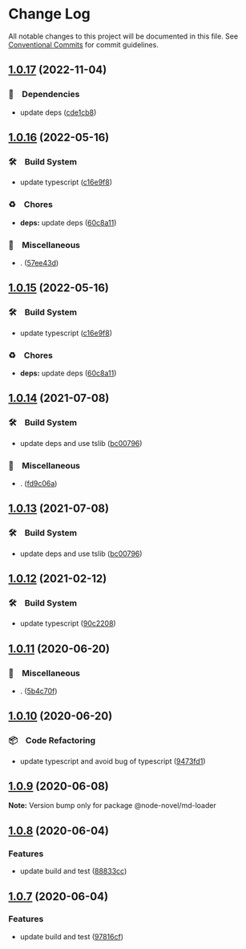 # Change Log

All notable changes to this project will be documented in this file.
See [Conventional Commits](https://conventionalcommits.org) for commit guidelines.

## [1.0.17](https://github.com/bluelovers/ws-node-novel/compare/@node-novel/md-loader@1.0.16...@node-novel/md-loader@1.0.17) (2022-11-04)



### 📌　Dependencies

* update deps ([cde1cb8](https://github.com/bluelovers/ws-node-novel/commit/cde1cb8cc36615d5a71b88cca9121d6219746811))



## [1.0.16](https://github.com/bluelovers/ws-node-novel/compare/@node-novel/md-loader@1.0.14...@node-novel/md-loader@1.0.16) (2022-05-16)


### 🛠　Build System

* update typescript ([c16e9f8](https://github.com/bluelovers/ws-node-novel/commit/c16e9f83eb0ba558175485120a2e9334f80bcbd3))


### ♻️　Chores

* **deps:** update deps ([60c8a11](https://github.com/bluelovers/ws-node-novel/commit/60c8a119f095ed04a4c28dcd1774e4e8f0970970))


### 🔖　Miscellaneous

* . ([57ee43d](https://github.com/bluelovers/ws-node-novel/commit/57ee43d121d63feb6ec6588641bebc7343a18342))





## [1.0.15](https://github.com/bluelovers/ws-node-novel/compare/@node-novel/md-loader@1.0.14...@node-novel/md-loader@1.0.15) (2022-05-16)


### 🛠　Build System

* update typescript ([c16e9f8](https://github.com/bluelovers/ws-node-novel/commit/c16e9f83eb0ba558175485120a2e9334f80bcbd3))


### ♻️　Chores

* **deps:** update deps ([60c8a11](https://github.com/bluelovers/ws-node-novel/commit/60c8a119f095ed04a4c28dcd1774e4e8f0970970))





## [1.0.14](https://github.com/bluelovers/ws-node-novel/compare/@node-novel/md-loader@1.0.12...@node-novel/md-loader@1.0.14) (2021-07-08)


### 🛠　Build System

* update deps and use tslib ([bc00796](https://github.com/bluelovers/ws-node-novel/commit/bc007968e0dde703a1b4e79d147bd7122fe3468b))


### 🔖　Miscellaneous

* . ([fd9c06a](https://github.com/bluelovers/ws-node-novel/commit/fd9c06a1e1bc526117eee710e13814cc174c4bf4))





## [1.0.13](https://github.com/bluelovers/ws-node-novel/compare/@node-novel/md-loader@1.0.12...@node-novel/md-loader@1.0.13) (2021-07-08)


### 🛠　Build System

* update deps and use tslib ([bc00796](https://github.com/bluelovers/ws-node-novel/commit/bc007968e0dde703a1b4e79d147bd7122fe3468b))





## [1.0.12](https://github.com/bluelovers/ws-node-novel/compare/@node-novel/md-loader@1.0.11...@node-novel/md-loader@1.0.12) (2021-02-12)


### 🛠　Build System

* update typescript ([90c2208](https://github.com/bluelovers/ws-node-novel/commit/90c22085d647eea8c5e8c4a24ca3dd63cbf784af))





## [1.0.11](https://github.com/bluelovers/ws-node-novel/compare/@node-novel/md-loader@1.0.10...@node-novel/md-loader@1.0.11) (2020-06-20)


### 🔖　Miscellaneous

* . ([5b4c70f](https://github.com/bluelovers/ws-node-novel/commit/5b4c70fc018e2f2622187143859a9783c5370849))





## [1.0.10](https://github.com/bluelovers/ws-node-novel/compare/@node-novel/md-loader@1.0.9...@node-novel/md-loader@1.0.10) (2020-06-20)


### 📦　Code Refactoring

* update typescript and avoid bug of typescript ([9473fd1](https://github.com/bluelovers/ws-node-novel/commit/9473fd159a3e0774e7646ab2dc60d73a4667f09b))





## [1.0.9](https://github.com/bluelovers/ws-node-novel/compare/@node-novel/md-loader@1.0.8...@node-novel/md-loader@1.0.9) (2020-06-08)

**Note:** Version bump only for package @node-novel/md-loader





## [1.0.8](https://github.com/bluelovers/ws-node-novel/compare/@node-novel/md-loader@1.0.7...@node-novel/md-loader@1.0.8) (2020-06-04)


### Features

* update build and test ([88833cc](https://github.com/bluelovers/ws-node-novel/commit/88833cc50b3b3194adfc3683fe2fca73c8ef8424))





## [1.0.7](https://github.com/bluelovers/ws-node-novel/compare/@node-novel/md-loader@1.0.6...@node-novel/md-loader@1.0.7) (2020-06-04)


### Features

* update build and test ([97816cf](https://github.com/bluelovers/ws-node-novel/commit/97816cfc4ef513d3cdeb5fc525a010543123fa76))
